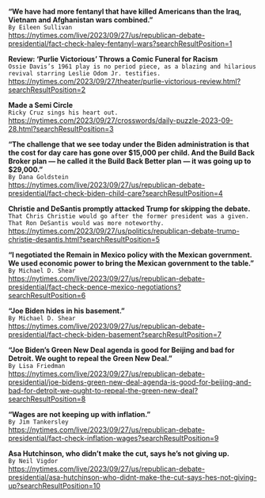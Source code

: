 **“We have had more fentanyl that have killed Americans than the Iraq, Vietnam and Afghanistan wars combined.”**\
`By Eileen Sullivan`\
https://nytimes.com/live/2023/09/27/us/republican-debate-presidential/fact-check-haley-fentanyl-wars?searchResultPosition=1

**Review: ‘Purlie Victorious’ Throws a Comic Funeral for Racism**\
`Ossie Davis’s 1961 play is no period piece, as a blazing and hilarious revival starring Leslie Odom Jr. testifies.`\
https://nytimes.com/2023/09/27/theater/purlie-victorious-review.html?searchResultPosition=2

**Made a Semi Circle**\
`Ricky Cruz sings his heart out.`\
https://nytimes.com/2023/09/27/crosswords/daily-puzzle-2023-09-28.html?searchResultPosition=3

**“The challenge that we see today under the Biden administration is that the cost for day care has gone over $15,000 per child. And the Build Back Broker plan — he called it the Build Back Better plan — it was going up to $29,000.”**\
`By Dana Goldstein`\
https://nytimes.com/live/2023/09/27/us/republican-debate-presidential/fact-check-biden-child-care?searchResultPosition=4

**Christie and DeSantis promptly attacked Trump for skipping the debate.**\
`That Chris Christie would go after the former president was a given. That Ron DeSantis would was more noteworthy.`\
https://nytimes.com/2023/09/27/us/politics/republican-debate-trump-christie-desantis.html?searchResultPosition=5

**“I negotiated the Remain in Mexico policy with the Mexican government. We used economic power to bring the Mexican government to the table.”**\
`By Michael D. Shear`\
https://nytimes.com/live/2023/09/27/us/republican-debate-presidential/fact-check-pence-mexico-negotiations?searchResultPosition=6

**“Joe Biden hides in his basement.”**\
`By Michael D. Shear`\
https://nytimes.com/live/2023/09/27/us/republican-debate-presidential/fact-check-biden-basement?searchResultPosition=7

**“Joe Biden’s Green New Deal agenda is good for Beijing and bad for Detroit. We ought to repeal the Green New Deal.”**\
`By Lisa Friedman`\
https://nytimes.com/live/2023/09/27/us/republican-debate-presidential/joe-bidens-green-new-deal-agenda-is-good-for-beijing-and-bad-for-detroit-we-ought-to-repeal-the-green-new-deal?searchResultPosition=8

**“Wages are not keeping up with inflation.”**\
`By Jim Tankersley`\
https://nytimes.com/live/2023/09/27/us/republican-debate-presidential/fact-check-inflation-wages?searchResultPosition=9

**Asa Hutchinson, who didn’t make the cut, says he’s not giving up.**\
`By Neil Vigdor`\
https://nytimes.com/live/2023/09/27/us/republican-debate-presidential/asa-hutchinson-who-didnt-make-the-cut-says-hes-not-giving-up?searchResultPosition=10

